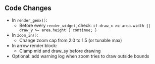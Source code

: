 ## Code Changes

- In `render_gemx()`:
  - Before every `render_widget`, check:
    `if draw_x >= area.width || draw_y >= area.height { continue; }`
- In `zoom_in()`:
  - Change zoom cap from 2.0 to 1.5 (or tunable max)
- In arrow render block:
  - Clamp mid and draw_sy before drawing
- Optional: add warning log when zoom tries to draw outside bounds

